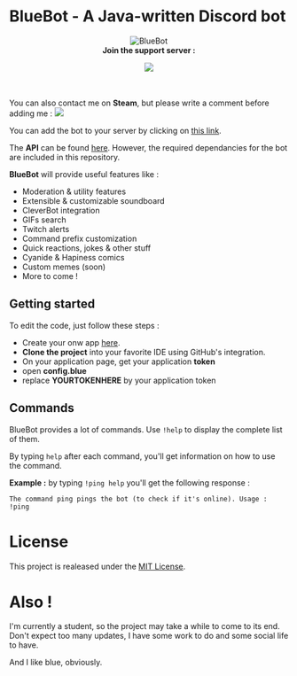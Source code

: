 # BlueBot - A Java-written Discord bot

<p align="center" >
  <img src="http://i.imgur.com/RZ25Ype.png" alt="BlueBot"/><br>
   <b>Join the support server :</b>
</p>
<p align=center>
  <a  href="https://discord.gg/rSekkJv">
    <img src="https://discordapp.com/api/guilds/268853008455041025/widget.png?style=banner2">
  </a><br><br><br>
</p>

You can also contact me on **Steam**, but please write a comment before adding me : [<img src="https://img.shields.io/badge/Steam-Blue-blue.svg">](http://steamcommunity.com/profiles/76561198206490817)

You can add the bot to your server by clicking on [this link](https://discordapp.com/oauth2/authorize?client_id=268420199370194944&scope=bot&permissions=-1).

The **API** can be found [here](https://github.com/DV8FromTheWorld/JDA).
However, the required dependancies for the bot are included in this repository.

**BlueBot** will provide useful features like :
* Moderation & utility features
* Extensible & customizable soundboard
* CleverBot integration
* GIFs search
* Twitch alerts
* Command prefix customization
* Quick reactions, jokes & other stuff
* Cyanide & Hapiness comics
* Custom memes (soon)
* More to come !

## Getting started

<!--If you want a .exe (or something like that), go [here](https://github.com/thibautbessone/DiscordBlueBotReleases) and download the latest version for all the features. Simple instructions are provided in order to make the bot to work.-->

To edit the code, just follow these steps : 
* Create your onw app [here](https://discordapp.com/login?redirect_to=/developers/applications/me).
* **Clone the project** into your favorite IDE using GitHub's integration. 
* On your application page, get your application **token**
* open **config.blue**
* replace **YOURTOKENHERE** by your application token

## Commands

BlueBot provides a lot of commands. Use ```!help``` to display the complete list of them.

By typing ```help``` after each command, you'll get information on how to use the command. 

**Example :** by typing ```!ping help``` you'll get the following response : 
```
The command ping pings the bot (to check if it's online). Usage : !ping
```


# License

This project is realeased under the [MIT License](https://github.com/thibautbessone/DiscordBlueBot/blob/master/LICENSE).

# Also !

I'm currently a student, so the project may take a while to come to its end. Don't expect too many updates, I have some work to do and some social life to have.


And I like blue, obviously.
